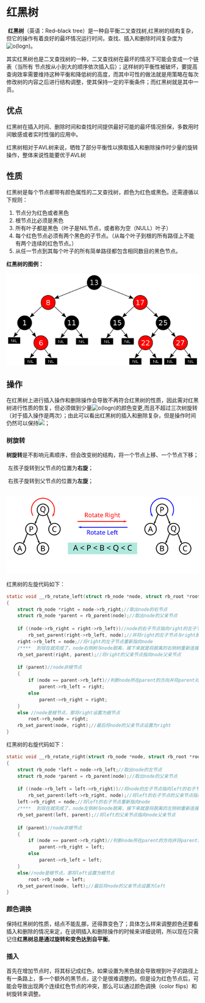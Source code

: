 # 红黑树

​		**红黑树**（英语：Red–black tree）是一种自平衡二叉查找树,红黑树的结构复杂，但它的操作有着良好的最坏情况运行时间，查找、插入和删除时间复杂度为![o(logn)](/Users/wangxueke/learn/data-structure_learn/img/o(logn).svg)。

​		其实红黑树也是二叉查找树的一种，二叉查找树在最坏的情况下可能会变成一个链表（当所有 节点按从小到大的顺序依次插入后）；这样树的平衡性被破坏，要提高查询效率需要维持这种平衡和降低树的高度，而其中可性的做法就是用策略在每次修改树的内容之后进行结构调整，使其保持一定的平衡条件；而红黑树就是其中一员。

## 优点

​	红黑树在插入时间、删除时间和查找时间提供最好可能的最坏情况担保，多数用时间敏感或者实时性强的应用中。

​	红黑树相对于AVL树来说，牺牲了部分平衡性以换取插入和删除操作时少量的旋转操作，整体来说性能要优于AVL树

## 性质

​	红黑树是每个节点都带有颜色属性的二叉查找树，颜色为红色或黑色。还需遵循以下规则：

1. 节点分为红色或者黑色
2. 根节点比必须是黑色
3. 所有叶子都是黑色（叶子是NIL节点，或者称为空（NULL）叶子）
4. 每个红色节点必须有两个黑色的子节点。（从每个叶子到根的所有路径上不能有两个连续的红色节点。）
5. 从任一节点到其每个叶子的所有简单路径都包含相同数目的黑色节点。

**红黑树的图例：**

![Red-black_tree_example.svg](./img/Red-black_tree_example.svg.png )





## 操作

​			在红黑树上进行插入操作和删除操作会导致不再符合红黑树的性质，因此需对红黑树进行性质的恢复，但必须做到少量![o(logn)](/Users/wangxueke/learn/data-structure_learn/img/o(logn).svg)的颜色变更,而且不超过三次树旋转（对于插入操作是两次）；由此可以看出红黑树的插入和删除复杂，但是操作时间仍然可以保持![](/Users/wangxueke/learn/data-structure_learn/img/o(logn).svg)；

### 树旋转

​		**树旋转**是不影响元素顺序，但会改变树的结构，将一个节点上移、一个节点下移；

​		左孩子旋转到父节点的位置为**右旋**；

​		右孩子旋转到父节点的位置为**左旋**；				

​		![Tree_rotation](./img/Tree_rotation.svg)

红黑树的左旋代码如下：

```c
static void __rb_rotate_left(struct rb_node *node, struct rb_root *root)
{
	struct rb_node *right = node->rb_right;//取出node的右节点
	struct rb_node *parent = rb_parent(node);//取出node的父亲节点

	if ((node->rb_right = right->rb_left))//node的右子节点指向right的左子节点时
		rb_set_parent(right->rb_left, node);//并将right的左子节点与right脱离，right的左子节点的父亲节点指向node
	right->rb_left = node;//将right的左子节点重新指向node
	/****  到现在就完成了，node右侧树与node脱离，接下来就是将脱离的右侧树重新连接parent  *****/
	rb_set_parent(right, parent);//将right的父亲节点指向node父亲节点
  
	if (parent)//node非根节点
	{
		if (node == parent->rb_left)//判断node所在parent的方向并将parent对应的节点重新指向right
			parent->rb_left = right;
		else
			parent->rb_right = right;
	}
	else //node是根节点，那将right设置为根节点
		root->rb_node = right;
	rb_set_parent(node, right);//最后将node的父亲节点设置为right
}
```

红黑树的右旋代码如下：

```c
static void __rb_rotate_right(struct rb_node *node, struct rb_root *root)
{
	struct rb_node *left = node->rb_left;//取出node的左节点
	struct rb_node *parent = rb_parent(node);//取出node的父亲节点

	if ((node->rb_left = left->rb_right))//将node的左子节点指向left的右子节点
		rb_set_parent(left->rb_right, node);//将left的右子节点的父亲节点指向node
	left->rb_right = node;//将left的右子节点重新指向node
	/****  到现在就完成了，node左侧树与node脱离，接下来就是将脱离的左侧树重新连接parent  *****/
	rb_set_parent(left, parent);//将left的父亲节点指向node父亲节点

	if (parent)//node非根节点
	{
		if (node == parent->rb_right)//判断node所在parent的方向并将parent对应的节点重新指向left
			parent->rb_right = left;
		else
			parent->rb_left = left;
	}
	else//node是根节点，那将left设置为根节点
		root->rb_node = left;
	rb_set_parent(node, left);//最后将node的父亲节点设置为left
}
```

### 颜色调换

​		保持红黑树的性质，结点不能乱挪，还得靠变色了；具体怎么样来调整颜色还要看插入和删除的情况来定，在说明插入和删除操作的时候来详细说明，所以现在只需记住**红黑树总是通过旋转和变色达到自平衡**。

### 插入

​		首先在增加节点时，将其标记成红色，如果设置为黑色就会导致根到叶子的路径上有一条路上，多一个额外的黑节点，这个是很难调整的。但是设为红色节点后，可能会导致出现两个连续红色节点的冲突，那么可以通过颜色调换（color flips）和树旋转来调整。

